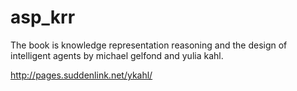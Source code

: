 # asp_krr
The book is knowledge representation reasoning and the design of intelligent agents by michael gelfond and yulia kahl.

http://pages.suddenlink.net/ykahl/
